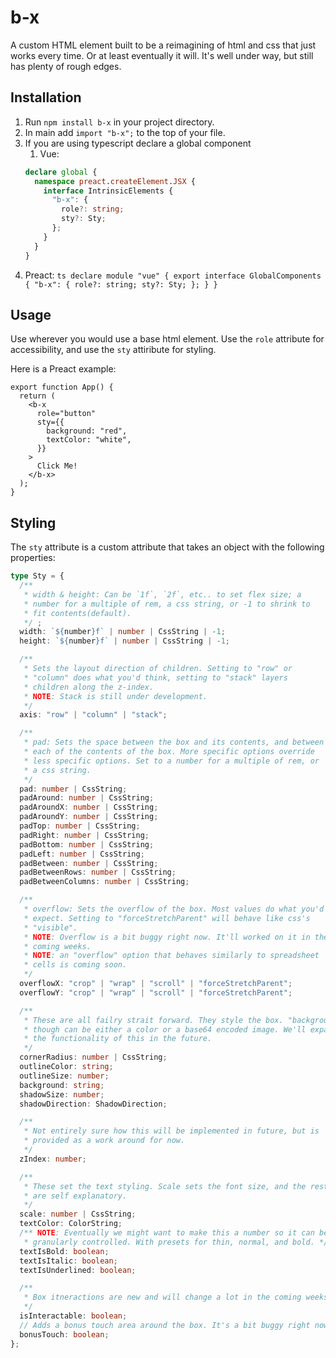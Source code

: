 # b-x

A custom HTML element built to be a reimagining of html and css that just works every time. Or at least eventually it will. It's well under way, but still has plenty of rough edges.

## Installation

1. Run `npm install b-x` in your project directory.
2. In main add `import "b-x";` to the top of your file.
3. If you are using typescript declare a global component
    1. Vue:
    ```ts
    declare global {
      namespace preact.createElement.JSX {
        interface IntrinsicElements {
          "b-x": {
            role?: string;
            sty?: Sty;
          };
        }
      }
    }
    ```
  2. Preact:
    ```ts
    declare module "vue" {
      export interface GlobalComponents {
        "b-x": {
          role?: string;
          sty?: Sty;
        };
      }
    }
    ```

## Usage

Use wherever you would use a base html element. Use the `role` attribute for accessibility, and use the `sty` attiribute for styling.

Here is a Preact example:

```tsx
export function App() {
  return (
    <b-x
      role="button"
      sty={{
        background: "red",
        textColor: "white",
      }}
    >
      Click Me!
    </b-x>
  );
}
```

## Styling

The `sty` attribute is a custom attribute that takes an object with the following properties:

```ts
type Sty = {
  /**
   * width & height: Can be `1f`, `2f`, etc.. to set flex size; a
   * number for a multiple of rem, a css string, or -1 to shrink to
   * fit contents(default).
   */ ;
  width: `${number}f` | number | CssString | -1;
  height: `${number}f` | number | CssString | -1;

  /**
   * Sets the layout direction of children. Setting to "row" or
   * "column" does what you'd think, setting to "stack" layers
   * children along the z-index.
   * NOTE: Stack is still under development.
   */
  axis: "row" | "column" | "stack";

  /**
   * pad: Sets the space between the box and its contents, and between
   * each of the contents of the box. More specific options override
   * less specific options. Set to a number for a multiple of rem, or
   * a css string.
   */
  pad: number | CssString;
  padAround: number | CssString;
  padAroundX: number | CssString;
  padAroundY: number | CssString;
  padTop: number | CssString;
  padRight: number | CssString;
  padBottom: number | CssString;
  padLeft: number | CssString;
  padBetween: number | CssString;
  padBetweenRows: number | CssString;
  padBetweenColumns: number | CssString;

  /**
   * overflow: Sets the overflow of the box. Most values do what you'd
   * expect. Setting to "forceStretchParent" will behave like css's
   * "visible".
   * NOTE: Overflow is a bit buggy right now. It'll worked on it in the
   * coming weeks.
   * NOTE: an "overflow" option that behaves similarly to spreadsheet
   * cells is coming soon.
   */
  overflowX: "crop" | "wrap" | "scroll" | "forceStretchParent";
  overflowY: "crop" | "wrap" | "scroll" | "forceStretchParent";

  /**
   * These are all failry strait forward. They style the box. "background"
   * though can be either a color or a base64 encoded image. We'll expand
   * the functionality of this in the future.
   */
  cornerRadius: number | CssString;
  outlineColor: string;
  outlineSize: number;
  background: string;
  shadowSize: number;
  shadowDirection: ShadowDirection;

  /**
   * Not entirely sure how this will be implemented in future, but is
   * provided as a work around for now.
   */
  zIndex: number;

  /**
   * These set the text styling. Scale sets the font size, and the rest
   * are self explanatory.
   */
  scale: number | CssString;
  textColor: ColorString;
  /** NOTE: Eventually we might want to make this a number so it can be
   * granularly controlled. With presets for thin, normal, and bold. */
  textIsBold: boolean;
  textIsItalic: boolean;
  textIsUnderlined: boolean;

  /**
   * Box itneractions are new and will change a lot in the coming weeks.
   */
  isInteractable: boolean;
  // Adds a bonus touch area around the box. It's a bit buggy right now.
  bonusTouch: boolean;
};
```
